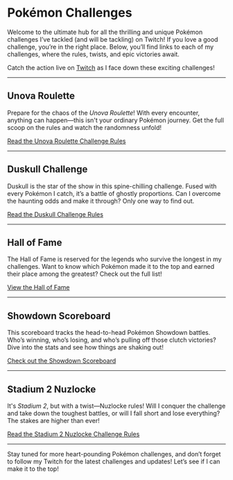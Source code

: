 # Pokémon Challenges

Welcome to the ultimate hub for all the thrilling and unique Pokémon challenges I’ve tackled (and will be tackling) on Twitch! If you love a good challenge, you’re in the right place. Below, you’ll find links to each of my challenges, where the rules, twists, and epic victories await.

Catch the action live on [Twitch](https://www.twitch.tv/emerald_void) as I face down these exciting challenges!

---

## **Unova Roulette**
Prepare for the chaos of the *Unova Roulette*! With every encounter, anything can happen—this isn't your ordinary Pokémon journey. Get the full scoop on the rules and watch the randomness unfold!

[Read the Unova Roulette Challenge Rules](https://github.com/EmeraldVoid/pokemon-challenges/blob/main/Unova-Roulette.md)

---

## **Duskull Challenge**
Duskull is the star of the show in this spine-chilling challenge. Fused with every Pokémon I catch, it’s a battle of ghostly proportions. Can I overcome the haunting odds and make it through? Only one way to find out.

[Read the Duskull Challenge Rules](https://github.com/EmeraldVoid/pokemon-challenges/blob/main/duskull%20challenge.md)

---

## **Hall of Fame**
The Hall of Fame is reserved for the legends who survive the longest in my challenges. Want to know which Pokémon made it to the top and earned their place among the greatest? Check out the full list!

[View the Hall of Fame](https://github.com/EmeraldVoid/pokemon-challenges/blob/main/hall%20of%20fame.md)

---

## **Showdown Scoreboard**
This scoreboard tracks the head-to-head Pokémon Showdown battles. Who’s winning, who’s losing, and who’s pulling off those clutch victories? Dive into the stats and see how things are shaking out!

[Check out the Showdown Scoreboard](https://github.com/EmeraldVoid/pokemon-challenges/blob/main/scoreboard.md)

---

## **Stadium 2 Nuzlocke**
It's *Stadium 2*, but with a twist—Nuzlocke rules! Will I conquer the challenge and take down the toughest battles, or will I fall short and lose everything? The stakes are higher than ever!

[Read the Stadium 2 Nuzlocke Challenge Rules](https://github.com/EmeraldVoid/pokemon-challenges/blob/main/stadium%202%20nuzlocke.md)

---

Stay tuned for more heart-pounding Pokémon challenges, and don’t forget to follow my Twitch for the latest challenges and updates! Let’s see if I can make it to the top!
